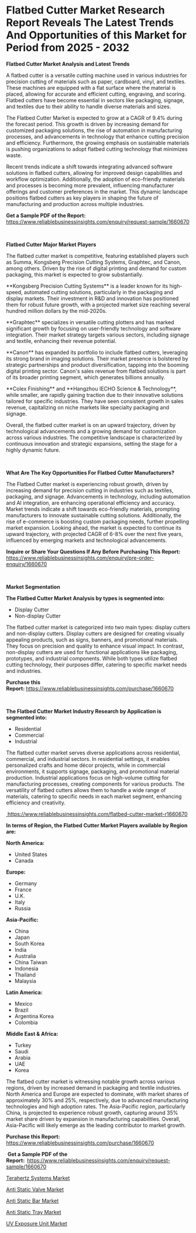 <p><h1>Flatbed Cutter Market Research Report Reveals The Latest Trends And Opportunities of this Market for Period from 2025 - 2032</h1></p><p><strong>Flatbed Cutter Market Analysis and Latest Trends</strong></p>
<p><p>A flatbed cutter is a versatile cutting machine used in various industries for precision cutting of materials such as paper, cardboard, vinyl, and textiles. These machines are equipped with a flat surface where the material is placed, allowing for accurate and efficient cutting, engraving, and scoring. Flatbed cutters have become essential in sectors like packaging, signage, and textiles due to their ability to handle diverse materials and sizes.</p><p>The Flatbed Cutter Market is expected to grow at a CAGR of 9.4% during the forecast period. This growth is driven by increasing demand for customized packaging solutions, the rise of automation in manufacturing processes, and advancements in technology that enhance cutting precision and efficiency. Furthermore, the growing emphasis on sustainable materials is pushing organizations to adopt flatbed cutting technology that minimizes waste. </p><p>Recent trends indicate a shift towards integrating advanced software solutions in flatbed cutters, allowing for improved design capabilities and workflow optimization. Additionally, the adoption of eco-friendly materials and processes is becoming more prevalent, influencing manufacturer offerings and customer preferences in the market. This dynamic landscape positions flatbed cutters as key players in shaping the future of manufacturing and production across multiple industries.</p></p>
<p><strong>Get a Sample PDF of the Report:&nbsp;</strong> <a href="https://www.reliablebusinessinsights.com/enquiry/request-sample/1660670?utm_campaign=84&utm_medium=2&utm_source=Github&utm_content=ia&utm_term=20022025&utm_id=flatbed-cutter">https://www.reliablebusinessinsights.com/enquiry/request-sample/1660670</a></p>
<p>&nbsp;</p>
<p><strong>Flatbed Cutter Major Market Players</strong></p>
<p><p>The flatbed cutter market is competitive, featuring established players such as Summa, Kongsberg Precision Cutting Systems, Graphtec, and Canon, among others. Driven by the rise of digital printing and demand for custom packaging, this market is expected to grow substantially.</p><p>**Kongsberg Precision Cutting Systems** is a leader known for its high-speed, automated cutting solutions, particularly in the packaging and display markets. Their investment in R&D and innovation has positioned them for robust future growth, with a projected market size reaching several hundred million dollars by the mid-2020s.</p><p>**Graphtec** specializes in versatile cutting plotters and has marked significant growth by focusing on user-friendly technology and software integration. Their market strategy targets various sectors, including signage and textile, enhancing their revenue potential.</p><p>**Canon** has expanded its portfolio to include flatbed cutters, leveraging its strong brand in imaging solutions. Their market presence is bolstered by strategic partnerships and product diversification, tapping into the booming digital printing sector. Canon's sales revenue from flatbed solutions is part of its broader printing segment, which generates billions annually.</p><p>**Colex Finishing** and **Hangzhou IECHO Science & Technology**, while smaller, are rapidly gaining traction due to their innovative solutions tailored for specific industries. They have seen consistent growth in sales revenue, capitalizing on niche markets like specialty packaging and signage.</p><p>Overall, the flatbed cutter market is on an upward trajectory, driven by technological advancements and a growing demand for customization across various industries. The competitive landscape is characterized by continuous innovation and strategic expansions, setting the stage for a highly dynamic future.</p></p>
<p>&nbsp;</p>
<p><strong>What Are The Key Opportunities For Flatbed Cutter Manufacturers?</strong></p>
<p><p>The Flatbed Cutter market is experiencing robust growth, driven by increasing demand for precision cutting in industries such as textiles, packaging, and signage. Advancements in technology, including automation and AI integration, are enhancing operational efficiency and accuracy. Market trends indicate a shift towards eco-friendly materials, prompting manufacturers to innovate sustainable cutting solutions. Additionally, the rise of e-commerce is boosting custom packaging needs, further propelling market expansion. Looking ahead, the market is expected to continue its upward trajectory, with projected CAGR of 6-8% over the next five years, influenced by emerging markets and technological advancements.</p></p>
<p><strong>Inquire or Share Your Questions If Any Before Purchasing This Report:</strong> <a href="https://www.reliablebusinessinsights.com/enquiry/pre-order-enquiry/1660670?utm_campaign=84&utm_medium=2&utm_source=Github&utm_content=ia&utm_term=20022025&utm_id=flatbed-cutter">https://www.reliablebusinessinsights.com/enquiry/pre-order-enquiry/1660670</a></p>
<p>&nbsp;</p>
<p><strong>Market Segmentation</strong></p>
<p><strong>The Flatbed Cutter Market Analysis by types is segmented into:</strong></p>
<p><ul><li>Display Cutter</li><li>Non-display Cutter</li></ul></p>
<p><p>The flatbed cutter market is categorized into two main types: display cutters and non-display cutters. Display cutters are designed for creating visually appealing products, such as signs, banners, and promotional materials. They focus on precision and quality to enhance visual impact. In contrast, non-display cutters are used for functional applications like packaging, prototypes, and industrial components. While both types utilize flatbed cutting technology, their purposes differ, catering to specific market needs and industries.</p></p>
<p><strong>Purchase this Report:&nbsp;</strong><a href="https://www.reliablebusinessinsights.com/purchase/1660670?utm_campaign=84&utm_medium=2&utm_source=Github&utm_content=ia&utm_term=20022025&utm_id=flatbed-cutter">https://www.reliablebusinessinsights.com/purchase/1660670</a></p>
<p>&nbsp;</p>
<p><strong>The Flatbed Cutter Market Industry Research by Application is segmented into:</strong></p>
<p><ul><li>Residential</li><li>Commercial</li><li>Industrial</li></ul></p>
<p><p>The flatbed cutter market serves diverse applications across residential, commercial, and industrial sectors. In residential settings, it enables personalized crafts and home décor projects, while in commercial environments, it supports signage, packaging, and promotional material production. Industrial applications focus on high-volume cutting for manufacturing processes, creating components for various products. The versatility of flatbed cutters allows them to handle a wide range of materials, catering to specific needs in each market segment, enhancing efficiency and creativity.</p></p>
<p><a href="https://www.reliablebusinessinsights.com/flatbed-cutter-market-r1660670?utm_campaign=84&utm_medium=2&utm_source=Github&utm_content=ia&utm_term=20022025&utm_id=flatbed-cutter">&nbsp;https://www.reliablebusinessinsights.com/flatbed-cutter-market-r1660670</a></p>
<p><strong>In terms of Region, the Flatbed Cutter Market Players available by Region are:</strong></p>
<p>
    <p> <strong> North America: </strong>
        <ul>
            <li>United States</li>
            <li>Canada</li>
        </ul>
        </p> 
    <p> <strong> Europe: </strong>
        <ul>
            <li>Germany</li>
            <li>France</li>
            <li>U.K.</li>
            <li>Italy</li>
            <li>Russia</li>
        </ul>
        </p> 
    <p> <strong> Asia-Pacific: </strong>
        <ul>
            <li>China</li>
            <li>Japan</li>
            <li>South Korea</li>
            <li>India</li>
            <li>Australia</li>
            <li>China Taiwan</li>
            <li>Indonesia</li>
            <li>Thailand</li>
            <li>Malaysia</li>
        </ul>
        </p> 
    <p> <strong> Latin America: </strong>
        <ul>
            <li>Mexico</li>
            <li>Brazil</li>
            <li>Argentina Korea</li>
            <li>Colombia</li>
        </ul>
        </p> 
    <p> <strong> Middle East & Africa: </strong>
        <ul>
            <li>Turkey</li>
            <li>Saudi</li>
            <li>Arabia</li>
            <li>UAE</li>
            <li>Korea</li>
        </ul>
    </p>
    </p>
<p><p>The flatbed cutter market is witnessing notable growth across various regions, driven by increased demand in packaging and textile industries. North America and Europe are expected to dominate, with market shares of approximately 30% and 25%, respectively, due to advanced manufacturing technologies and high adoption rates. The Asia-Pacific region, particularly China, is projected to experience robust growth, capturing around 35% market share driven by expansion in manufacturing capabilities. Overall, Asia-Pacific will likely emerge as the leading contributor to market growth.</p></p>
<p><strong>Purchase this Report: </strong><a href="https://www.reliablebusinessinsights.com/purchase/1660670?utm_campaign=84&utm_medium=2&utm_source=Github&utm_content=ia&utm_term=20022025&utm_id=flatbed-cutter">https://www.reliablebusinessinsights.com/purchase/1660670</a></p>
<p>&nbsp;<strong>Get a Sample PDF of the Report:&nbsp;&nbsp;</strong><a href="https://www.reliablebusinessinsights.com/enquiry/request-sample/1660670?utm_campaign=84&utm_medium=2&utm_source=Github&utm_content=ia&utm_term=20022025&utm_id=flatbed-cutter">https://www.reliablebusinessinsights.com/enquiry/request-sample/1660670</a></p>
<p><strong></strong></p>
<p><p><a href="https://github.com/geyangvayora/Market-Research-Report-List-1/blob/main/terahertz-systems-market.md?utm_campaign=84&utm_medium=2&utm_source=Github&utm_content=ia&utm_term=20022025&utm_id=flatbed-cutter">Terahertz Systems Market</a></p><p><a href="https://github.com/bulkagumanvv/Market-Research-Report-List-1/blob/main/anti-static-valve-market.md?utm_campaign=84&utm_medium=2&utm_source=Github&utm_content=ia&utm_term=20022025&utm_id=flatbed-cutter">Anti Static Valve Market</a></p><p><a href="https://github.com/milolohusami/Market-Research-Report-List-1/blob/main/anti-static-bar-market.md?utm_campaign=84&utm_medium=2&utm_source=Github&utm_content=ia&utm_term=20022025&utm_id=flatbed-cutter">Anti Static Bar Market</a></p><p><a href="https://github.com/zeigounjoom/Market-Research-Report-List-1/blob/main/anti-static-tray-market.md?utm_campaign=84&utm_medium=2&utm_source=Github&utm_content=ia&utm_term=20022025&utm_id=flatbed-cutter">Anti Static Tray Market</a></p><p><a href="https://github.com/saklpelzami95/Market-Research-Report-List-1/blob/main/uv-exposure-unit-market.md?utm_campaign=84&utm_medium=2&utm_source=Github&utm_content=ia&utm_term=20022025&utm_id=flatbed-cutter">UV Exposure Unit Market</a></p></p>